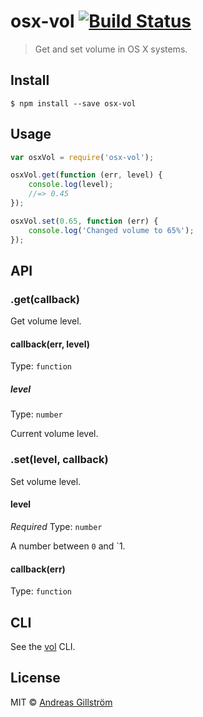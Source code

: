 # osx-vol [![Build Status](https://travis-ci.org/gillstrom/osx-vol.svg?branch=master)](https://travis-ci.org/gillstrom/osx-vol)

> Get and set volume in OS X systems.


## Install

```
$ npm install --save osx-vol
```


## Usage

```js
var osxVol = require('osx-vol');

osxVol.get(function (err, level) {
	console.log(level);
	//=> 0.45
});

osxVol.set(0.65, function (err) {
	console.log('Changed volume to 65%');
});
```


## API

### .get(callback)

Get volume level.

#### callback(err, level)
  
Type: `function`

##### level

Type: `number`

Current volume level.

### .set(level, callback)

Set volume level.

#### level

*Required*
Type: `number`

A number between `0` and `1.

#### callback(err)
  
Type: `function`


## CLI

See the [vol](https://github.com/gillstrom/vol) CLI.


## License

MIT © [Andreas Gillström](http://github.com/gillstrom)
